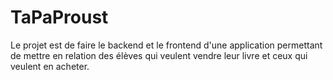 # TaPaProust
Le projet est de faire le backend et le frontend d'une application permettant de mettre en relation des élèves qui veulent vendre leur livre et ceux qui veulent en acheter.
